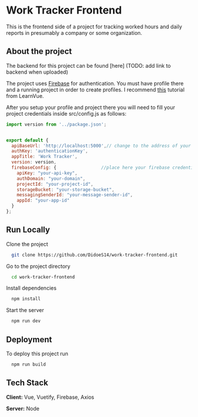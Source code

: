 
# Work Tracker Frontend

This is the frontend side of a project for tracking worked hours and daily reports in presumably a company or some organization. 
## About the project

The backend for this project can be found [here] (TODO: add link to backend when uploaded)

The project uses [Firebase](https://firebase.google.com) for authentication. You must have profile there and a running project in order to create profiles. I recommend [this](https://learnvue.co/articles/vue-firebase-authentication) tutorial from LearnVue.

After you setup your profile and project there you will need to fill your project credentials inside src/config.js as follows:

```javascript
import version from '../package.json';


export default {
  apiBaseUrl: 'http://localhost:5000',// change to the address of your server
  authKey: 'authenticationKey',
  appTitle: 'Work Tracker',
  version: version,
  firebaseConfig: {                 //place here your firebase credentials
    apiKey: "your-api-key",
    authDomain: "your-domain",
    projectId: "your-project-id",
    storageBucket: "your-storage-bucket",
    messagingSenderId: "your-message-sender-id",
    appId: "your-app-id"
  }
};

```

## Run Locally

Clone the project

```bash
  git clone https://github.com/DidoeS14/work-tracker-frontend.git
```

Go to the project directory

```bash
  cd work-tracker-frontend
```

Install dependencies

```bash
  npm install
```

Start the server

```bash
  npm run dev
```


## Deployment

To deploy this project run

```bash
  npm run build
```


## Tech Stack

**Client:** Vue, Vuetify, Firebase, Axios

**Server:** Node

